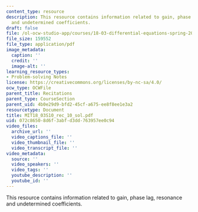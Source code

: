 ```yaml
---
content_type: resource
description: This resource contains information related to gain, phase lag, resonance
  and undetermined coefficients.
draft: false
file: /ol-ocw-studio-app/courses/18-03-differential-equations-spring-2010/072c86508d6f3abfd3dd763957ee0c94_MIT18_03S10_rec_10_sol.pdf
file_size: 159552
file_type: application/pdf
image_metadata:
  caption: ''
  credit: ''
  image-alt: ''
learning_resource_types:
- Problem-solving Notes
license: https://creativecommons.org/licenses/by-nc-sa/4.0/
ocw_type: OCWFile
parent_title: Recitations
parent_type: CourseSection
parent_uid: 4b0e29d9-bfd2-45cf-a675-ee8f8ee1e3a2
resourcetype: Document
title: MIT18_03S10_rec_10_sol.pdf
uid: 072c8650-8d6f-3abf-d3dd-763957ee0c94
video_files:
  archive_url: ''
  video_captions_file: ''
  video_thumbnail_file: ''
  video_transcript_file: ''
video_metadata:
  source: ''
  video_speakers: ''
  video_tags: ''
  youtube_description: ''
  youtube_id: ''
---
```

This resource contains information related to gain, phase lag, resonance and undetermined coefficients.